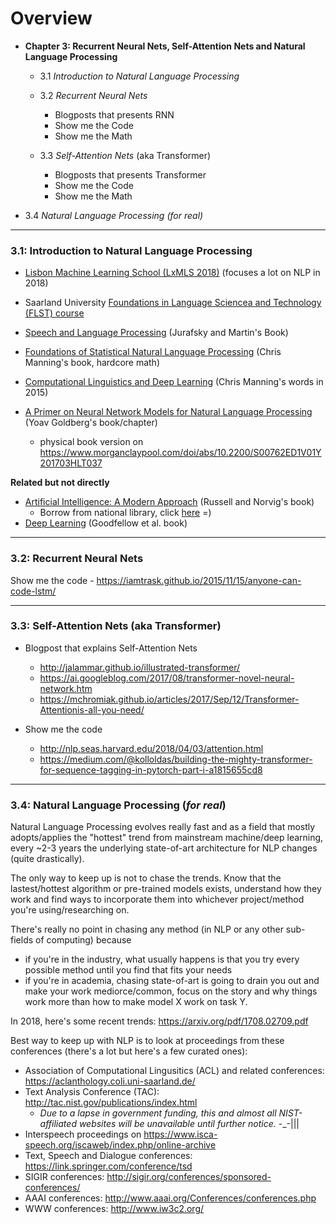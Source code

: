 # Overview

- **Chapter 3: Recurrent Neural Nets, Self-Attention Nets and Natural Language Processing**

  - 3.1 *Introduction to Natural Language Processing*
 
  - 3.2 *Recurrent Neural Nets*
    - Blogposts that presents RNN
    - Show me the Code
    - Show me the Math
 
  - 3.3 *Self-Attention Nets* (aka Transformer)
     - Blogposts that presents Transformer
     - Show me the Code
     - Show me the Math
   
 - 3.4 *Natural Language Processing (for real)*
   
----


### 3.1: **Introduction to Natural Language Processing**


 - [Lisbon Machine Learning School (LxMLS 2018)](http://lxmls.it.pt/2018/?page_id=19) (focuses a lot on NLP in 2018)
 - Saarland University [Foundations in Language Sciencea and Technology (FLST) course](http://www.coli.uni-saarland.de/courses/FLST/2018/FLST.html) 
 
 - [Speech and Language Processing](https://web.stanford.edu/~jurafsky/slp3/) (Jurafsky and Martin's Book) 
 - [Foundations of Statistical Natural Language Processing](https://nlp.stanford.edu/fsnlp/) (Chris Manning's book, hardcore math)
 - [Computational Linguistics and Deep Learning](https://www.mitpressjournals.org/doi/pdf/10.1162/COLI_a_00239) (Chris Manning's words in 2015)
 - [A Primer on Neural Network Models for Natural Language Processing](https://u.cs.biu.ac.il/~yogo/nnlp.pdf) (Yoav Goldberg's book/chapter)
   - physical book version on https://www.morganclaypool.com/doi/abs/10.2200/S00762ED1V01Y201703HLT037

   
**Related but not directly**

  - [Artificial Intelligence: A Modern Approach](http://aima.cs.berkeley.edu/) (Russell and Norvig's book)
    - Borrow from national library, click [here](https://catalogue.nlb.gov.sg/cgi-bin/spydus.exe/FULL/WPAC/BIBENQ/13461273/269039522,1) =) 
  - [Deep Learning](https://www.deeplearningbook.org/) (Goodfellow et al. book)
  
   
  
----


### 3.2: **Recurrent Neural Nets**


  Show me the code
    - https://iamtrask.github.io/2015/11/15/anyone-can-code-lstm/


----


### 3.3: **Self-Attention Nets** (aka Transformer)

  - Blogpost that explains Self-Attention Nets
    - http://jalammar.github.io/illustrated-transformer/
    - https://ai.googleblog.com/2017/08/transformer-novel-neural-network.htm
    - https://mchromiak.github.io/articles/2017/Sep/12/Transformer-Attentionis-all-you-need/

  - Show me the code
    - http://nlp.seas.harvard.edu/2018/04/03/attention.html
    - https://medium.com/@kolloldas/building-the-mighty-transformer-for-sequence-tagging-in-pytorch-part-i-a1815655cd8 

----


### 3.4: Natural Language Processing (*for real*) 

Natural Language Processing evolves really fast and as a field that mostly adopts/applies the "hottest" trend from mainstream machine/deep learning, every ~2-3 years the underlying state-of-art architecture for NLP changes (quite drastically). 

The only way to keep up is not to chase the trends. Know that the lastest/hottest algorithm or pre-trained models exists, understand how they work and find ways to incorporate them into whichever project/method you're using/researching on. 

There's really no point in chasing any method (in NLP or any other sub-fields of computing) because 

 - if you're in the industry, what usually happens is that you try every possible method until you find  that fits your needs
 - if you're in academia, chasing state-of-art is going to drain you out and make your work mediorce/common, focus on the story and why things work more than how to make model X work on task Y.
   
In 2018, here's some recent trends: https://arxiv.org/pdf/1708.02709.pdf

Best way to keep up with NLP is to look at proceedings from these conferences (there's a lot but here's a few curated ones):
 - Association of Computational Lingusitics (ACL) and related conferences: https://aclanthology.coli.uni-saarland.de/
 - Text Analysis Conference (TAC): http://tac.nist.gov/publications/index.html
   - *Due to a lapse in government funding, this and almost all NIST-affiliated websites will be unavailable until further notice.* -_-||| 
 - Interspeech proceedings on https://www.isca-speech.org/iscaweb/index.php/online-archive 
 - Text, Speech and Dialogue conferences: https://link.springer.com/conference/tsd
 - SIGIR conferences: http://sigir.org/conferences/sponsored-conferences/ 
 - AAAI conferences: http://www.aaai.org/Conferences/conferences.php 
 - WWW conferences: http://www.iw3c2.org/
 
 

